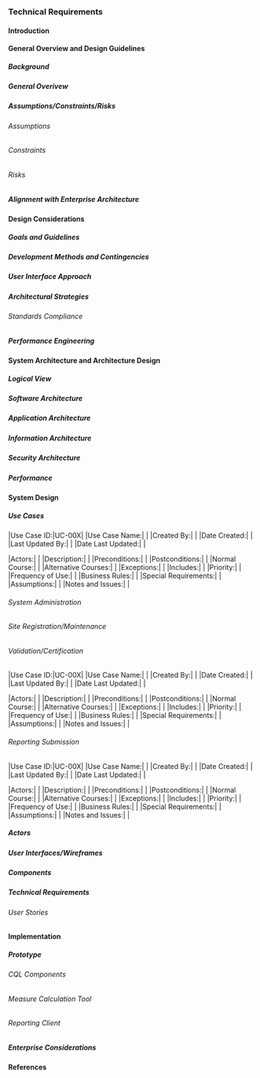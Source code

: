 ### Technical Requirements

#### Introduction

#### General Overview and Design Guidelines

##### Background

##### General Overivew

##### Assumptions/Constraints/Risks

###### Assumptions

###### Constraints

###### Risks

##### Alignment with Enterprise Architecture

#### Design Considerations

##### Goals and Guidelines

##### Development Methods and Contingencies

##### User Interface Approach

##### Architectural Strategies

###### Standards Compliance

##### Performance Engineering

#### System Architecture and Architecture Design

##### Logical View

##### Software Architecture

##### Application Architecture

##### Information Architecture

##### Security Architecture

##### Performance

#### System Design

##### Use Cases

|Use Case ID:|UC-00X|
|Use Case Name:| |
|Created By:| |
|Date Created:| |
|Last Updated By:| |
|Date Last Updated:| |

|Actors:| |
|Description:| |
|Preconditions:| |
|Postconditions:| |
|Normal Course:| |
|Alternative Courses:| |
|Exceptions:| |
|Includes:| |
|Priority:| |
|Frequency of Use:| |
|Business Rules:| |
|Special Requirements:| |
|Assumptions:| |
|Notes and Issues:| |

###### System Administration

###### Site Registration/Maintenance

###### Validation/Certification

|Use Case ID:|UC-00X|
|Use Case Name:| |
|Created By:| |
|Date Created:| |
|Last Updated By:| |
|Date Last Updated:| |

|Actors:| |
|Description:| |
|Preconditions:| |
|Postconditions:| |
|Normal Course:| |
|Alternative Courses:| |
|Exceptions:| |
|Includes:| |
|Priority:| |
|Frequency of Use:| |
|Business Rules:| |
|Special Requirements:| |
|Assumptions:| |
|Notes and Issues:| |

###### Reporting Submission

|Use Case ID:|UC-00X|
|Use Case Name:| |
|Created By:| |
|Date Created:| |
|Last Updated By:| |
|Date Last Updated:| |

|Actors:| |
|Description:| |
|Preconditions:| |
|Postconditions:| |
|Normal Course:| |
|Alternative Courses:| |
|Exceptions:| |
|Includes:| |
|Priority:| |
|Frequency of Use:| |
|Business Rules:| |
|Special Requirements:| |
|Assumptions:| |
|Notes and Issues:| |

##### Actors

##### User Interfaces/Wireframes

##### Components

##### Technical Requirements

###### User Stories

#### Implementation

##### Prototype

###### CQL Components

###### Measure Calculation Tool

###### Reporting Client

##### Enterprise Considerations

#### References